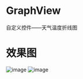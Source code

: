 # GraphView
自定义控件——天气温度折线图
>>
# 效果图
![image](https://github.com/w19961009/GraphView/raw/master/screenshots/QQ截图20150726150847.jpg "效果图")
![image](https://github.com/w19961009/GraphView/raw/master/screenshots/QQ截图20150726150955.jpg "效果图")